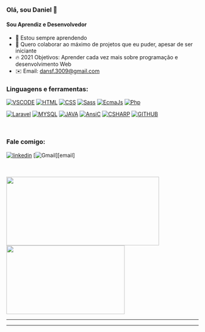 ### Olá, sou Daniel 👋

#### Sou Aprendiz e Desenvolvedor

- 🌱 Estou sempre aprendendo
- 🖖 Quero colaborar ao máximo de projetos que eu puder, apesar de ser iniciante 
- 🔥 2021 Objetivos: Aprender cada vez mais sobre programação e desenvolvimento Web
- ✉️ Email: dansf.3009@gmail.com

### Linguagens e ferramentas:

[![VSCODE](https://img.shields.io/badge/VsCode-0078D4?style=for-the-badge&labelColor=black&logo=visual%20studio%20code&logoColor=0078D4)][link] [![HTML](https://img.shields.io/badge/-HTML-fd822b?style=for-the-badge&labelColor=black&logo=html5&logoColor=fd822b)][link] [![CSS](https://img.shields.io/badge/-CSS-0DA6D8?style=for-the-badge&labelColor=black&logo=css3&logoColor=0DA6D8)][link] [![Sass](https://img.shields.io/badge/Sass-CC6699?style=for-the-badge&labelColor=black&logo=sass&logoColor=CC6699)][link] [![EcmaJs](https://img.shields.io/badge/JavaScript-F7DF1E?style=for-the-badge&labelColor=black&logo=javascript&logoColor=F7DF1E)][link] [![Php](https://img.shields.io/badge/PHP-777BB4?style=for-the-badge&labelColor=black&logo=php&logoSize=300px&logoColor=777BB4)][link]<br/>

[![Laravel](https://img.shields.io/badge/Laravel-FF2D20?style=for-the-badge&labelColor=black&logo=laravel&logoColor=white )][link] [![MYSQL](https://img.shields.io/badge/MySQL-373e9a?style=for-the-badge&labelColor=black&logo=mysql&logoColor=373e9a)][link] [![JAVA](https://img.shields.io/badge/Java-EE160B?style=for-the-badge&labelColor=black&logo=java&logoColor=EE160B)][link] [![AnsiC](https://img.shields.io/badge/Ansi%20C-00599C?style=for-the-badge&labelColor=black&logo=c&logoColor=00599C)][link] [![CSHARP](https://img.shields.io/badge/CSharp-239120?style=for-the-badge&labelColor=black&logo=c-sharp&logoColor=239120)][link] [![GITHUB](https://img.shields.io/badge/GitHub-100000?style=for-the-badge&labelColor=white&logo=github&logoColor=100000)][link]

<br/>

### Fale comigo:
[![linkedin](https://img.shields.io/badge/-LinkedIn-33BBFF?style=for-the-badge&labelColor=black&logo=LinkedIn&logoColor=33BBFF)][linkedin] [![Gmail](https://img.shields.io/badge/-Email-EA4335?style=for-the-badge&labelColor=black&logo=gmail&logoColor=EA4335")][email]

<br/>
<br/>

<div>
    <a href="https://github.com/dansf?tab=repositories ">
    	<img height="180em" width="400em" src="https://github-readme-stats.vercel.app/api?username=dansf&show_icons=true&theme=tokyonight">
        <img height="180em" width="310em" src="https://github-readme-stats.vercel.app/api/top-langs/?username=dansf&layout=compact&theme=tokyonight">
    </a>
</div>


---

<!--START_SECTION:activity-->

<!--END_SECTION:activity-->

---



[linkedin]: https://www.linkedin.com/in/daniel-silva-6a56b070/
[link]: https://github.com/dansf?tab=repositories
[ email ]: (mailto:dansf.3009@gmail.com)

